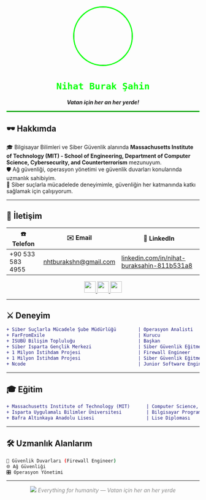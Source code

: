 
<div align="center">
  <img src="https://avatars.githubusercontent.com/u/84996120?v=4" width="150" style="border-radius: 50%; border: 3px solid #00ff00;" />
</div>

<h1 align="center"><code><span style="color:#00ff00;">Nihat Burak Şahin</span></code></h1>
<p align="center"><i><strong>Vatan için her an her yerde!</strong></i></p>

<hr style="border: 1px solid #00ff00;" />

## 🕶️ Hakkımda

🎓 Bilgisayar Bilimleri ve Siber Güvenlik alanında **Massachusetts Institute of Technology (MIT) - School of Engineering, Department of Computer Science, Cybersecurity, and Counterterrorism** mezunuyum.  
🛡️ Ağ güvenliği, operasyon yönetimi ve güvenlik duvarları konularında uzmanlık sahibiyim.  
🎯 Siber suçlarla mücadelede deneyimimle, güvenliğin her katmanında katkı sağlamak için çalışıyorum.

---

## 📡 İletişim

| ☎️ Telefon        | ✉️ Email                         | 🔗 LinkedIn                                               |
|------------------|----------------------------------|----------------------------------------------------------|
| +90 533 583 4955 | [nhtburakshn@gmail.com](mailto:nhtburakshn@gmail.com) | [linkedin.com/in/nihat-buraksahin-811b531a8](https://linkedin.com/in/nihat-buraksahin-811b531a8) |

<div align="center">
  <a href="https://twitter.com/no_s_enjoyer">
    <img src="https://skillicons.dev/icons?i=twitter" height="30"/>
  </a>
  <a href="https://instagram.com/nburakshn">
    <img src="https://skillicons.dev/icons?i=instagram" height="30"/>
  </a>
  <a href="https://www.youtube.com/@nihatburakşahin">
    <img src="https://skillicons.dev/icons?i=youtube" height="30"/>
  </a>
</div>

---

## ⚔️ Deneyim

```diff
+ Siber Suçlarla Mücadele Şube Müdürlüğü        | Operasyon Analisti                 | Ağustos 2024 - Günümüz  | Etimesgut, Ankara
+ FarFromExile                                  | Kurucu                             | Nisan 2024 - Günümüz    | Samsun
+ ISUBÜ Bilişim Topluluğu                       | Başkan                             | Şubat 2023 - Ağustos 2024 | Isparta
+ Siber Isparta Gençlik Merkezi                 | Siber Güvenlik Eğitmeni            | Ağustos 2023 - Eylül 2023 | Isparta
+ 1 Milyon İstihdam Projesi                     | Firewall Engineer                  | Ocak 2023 - Temmuz 2023 | Ankara
+ 1 Milyon İstihdam Projesi                     | Siber Güvenlik Eğitmeni            | Ekim 2022 - Ocak 2023  | Ankara
+ Ncode                                         | Junior Software Engineer & Web Dev | Haziran 2021 - Ekim 2022 | Samsun
```

---

## 🎓 Eğitim

```diff
+ Massachusetts Institute of Technology (MIT)      | Computer Science, Cybersecurity & Counterterrorism | 2022 - 2024
+ Isparta Uygulamalı Bilimler Üniversitesi         | Bilgisayar Programlama (Önlisans)                | 2022 - 2024
+ Bafra Altınkaya Anadolu Lisesi                   | Lise Diploması                                  | 2018 - 2021
```

---

## 🛠️ Uzmanlık Alanlarım

```bash
🧱 Güvenlik Duvarları (Firewall Engineer)
🌐 Ağ Güvenliği
🎛️ Operasyon Yönetimi
```

---

<p align="center">
  <img src="https://capsule-render.vercel.app/api?type=waving&color=0:00ff00,100:000000&height=100&section=footer"/>
  <i style="color:#888;">Everything for humanity — Vatan için her an her yerde</i>
</p>
